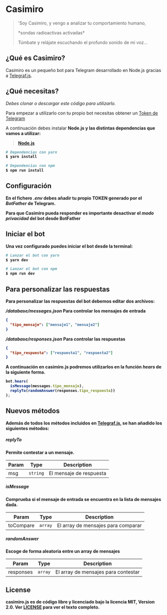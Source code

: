 # Casimiro

> 'Soy Casimiro, y vengo a analizar tu comportamiento humano,
>
> \*sondas radioactivas activadas\*
>
> Túmbate y relájate escuchando el profundo sonido de mi voz...

## ¿Qué es Casimiro?

Casimiro es un pequeño bot para Telegram desarrollado en Node.js gracias a <a href="https://telegraf.js.org/">Telegraf.js</a>.

## ¿Qué necesitas?

_Debes clonar o descargar este código para utilizarlo._

Para empezar a utilizarlo con tu propio bot necesitas obtener un <a href="https://core.telegram.org/bots#3-how-do-i-create-a-bot">Token de Telegram</a>

A continuación debes instalar <strong>Node.js<strong> y las distintas dependencias que vamos a utilizar:

> <a href="https://nodejs.org/es/">Node.js</a>

```bash
# Dependencias con yarn
$ yarn install

# Dependencias con npm
$ npm run install
```

## Configuración

En el fichero _.env_ debes añadir tu propio TOKEN generado por el <i>BotFather</i> de Telegram.

**Para que Casimiro pueda responder es importante desactivar el _modo privacidad_ del bot desde BotFather**

## Iniciar el bot

Una vez configurado puedes iniciar el bot desde la terminal:

```bash
# Lanzar el bot con yarn
$ yarn dev

# Lanzar el bot con npm
$ npm run dev
```

## Para personalizar las respuestas

Para personalizar las respuestas del bot debemos editar dos archivos:

_/database/messages.json_ Para controlar los mensajes de entrada

```json
{
  "tipo_mensaje": ["mensaje1", "mensaje2"]
}
```

_/database/responses.json_ Para controlar las respuestas

```json
{
  "tipo_respuesta": ["respuesta1", "respuesta2"]
}
```

A continuación en casimiro.js podremos utilizarlos en la función _hears_ de la siguiente forma.

```javascript
bot.hears(
  isMessage(messages.tipo_mensaje),
  replyTo(randomAnswer(responses.tipo_respuesta))
);
```

## Nuevos métodos

Además de todos los métodos incluidos en <a href="https://telegraf.js.org/">Telegraf.js</a>, se han añadido los siguientes métodos:

##### replyTo

Permite contestar a un mensaje.

| Param | Type     | Description             |
| ----- | -------- | ----------------------- |
| msg   | `string` | El mensaje de respuesta |

##### isMessage

Comprueba si el mensaje de entrada se encuentra en la lista de mensajes dada.

| Param     | Type    | Description                        |
| --------- | ------- | ---------------------------------- |
| toCompare | `array` | El array de mensajes para comparar |

##### randomAnswer

Escoge de forma aleatoria entre un array de mensajes

| Param     | Type    | Description                         |
| --------- | ------- | ----------------------------------- |
| responses | `array` | El array de mensajes para contestar |

## License

casimiro.js es de código libre y licenciado bajo la licencia MIT, Version 2.0. Ver [LICENSE](LICENSE) para ver el texto completo.
